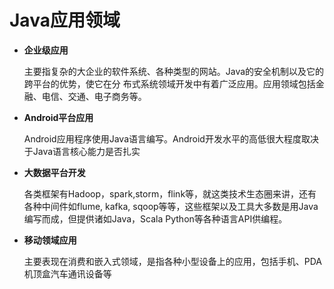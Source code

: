 # Java应用领域

- **企业级应用**

  主要指复杂的大企业的软件系统、各种类型的网站。Java的安全机制以及它的跨平台的优势，使它在分
  布式系统领域开发中有着广泛应用。应用领域包括金融、电信、交通、电子商务等。

- **Android平台应用**

  Android应用程序使用Java语言编写。Android开发水平的高低很大程度取决于Java语言核心能力是否扎实

- **大数据平台开发**

  各类框架有Hadoop，spark,storm，flink等，就这类技术生态圈来讲，还有各种中间件如flume,
  kafka, sqoop等等，这些框架以及工具大多数是用Java编写而成，但提供诸如Java，Scala Python等各种语言API供编程。

- **移动领域应用**

  主要表现在消费和嵌入式领域，是指各种小型设备上的应用，包括手机、PDA机顶盒汽车通讯设备等